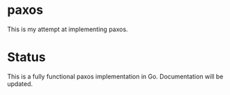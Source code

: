 paxos
=====

This is my attempt at implementing paxos.

Status
======

This is a fully functional paxos implementation in Go. Documentation will be updated.
